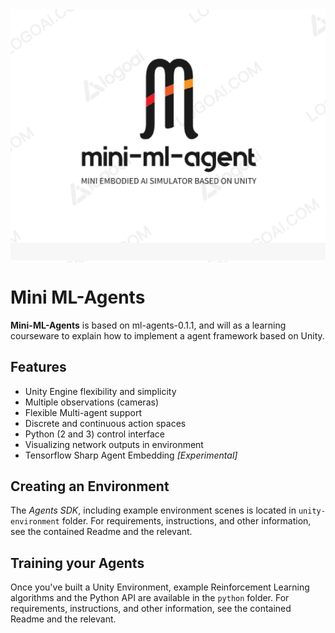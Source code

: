 <img src="images/mini-ml-agent.png" align="middle" width="3000"/>

# Mini ML-Agents

**Mini-ML-Agents** is based on ml-agents-0.1.1, and will as a learning courseware to explain how to implement a agent framework based on Unity.



## Features
* Unity Engine flexibility and simplicity
* Multiple observations (cameras)
* Flexible Multi-agent support
* Discrete and continuous action spaces
* Python (2 and 3) control interface
* Visualizing network outputs in environment
* Tensorflow Sharp Agent Embedding _[Experimental]_

## Creating an Environment

The _Agents SDK_, including example environment scenes is located in
`unity-environment` folder. For requirements, instructions, and other
information, see the contained Readme and the relevant.

## Training your Agents

Once you've built a Unity Environment, example Reinforcement Learning
algorithms and the Python API are available in the `python`
folder. For requirements, instructions, and other information, see the
contained Readme and the relevant.
